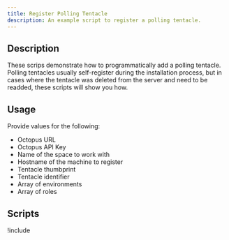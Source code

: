 ```yaml
---
title: Register Polling Tentacle
description: An example script to register a polling tentacle.
---
```


## Description

These scrips demonstrate how to programmatically add a polling tentacle.  Polling tentacles usually self-register during the installation process, but in cases where the tentacle was deleted from the server and need to be readded, these scripts will show you how.

## Usage
Provide values for the following:
- Octopus URL
- Octopus API Key
- Name of the space to work with
- Hostname of the machine to register
- Tentacle thumbprint
- Tentacle identifier
- Array of environments
- Array of roles

## Scripts

!include <register-polling-tentacle-scripts>
